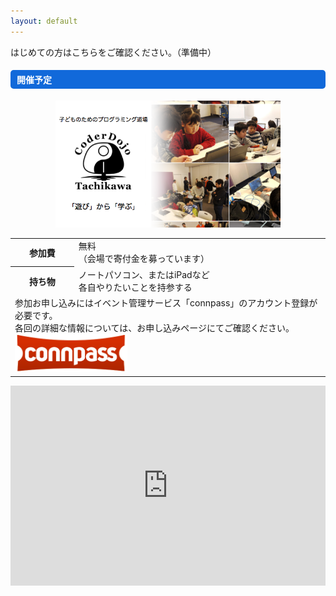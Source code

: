 ```yaml
---
layout: default
---
```


<div class="row">
    <div class="col-md-12">
    </div>
</div>
<div class="row">
    <div class="col-md-12">
    はじめての方はこちらをご確認ください。（準備中）
    </div>
</div>
<div class="row">
    <div class="col-md-12">
    <h4 style="background-color:#1169da; border-radius: 5px; color:#FFFFFF; padding:5px 0px 5px 10px;">
        開催予定
    </h4>
    </div>
    <div class="col-md-6" style="margin-bottom: 10px;">
        <div class="card">
          <div class="card-body" align="center">
            <a href="https://coderdojo-tachikawa.connpass.com/"><img src="/assets/images/event_theme.png" style="max-width: 360px;"></a>
            <table class="table">
              <tbody>
                <tr style="width: 150px;">
                    <th scope="row">参加費</th>
                    <td>無料<br/>（会場で寄付金を募っています）</td>
                </tr>
                <tr>
                    <th scope="row">持ち物</th>
                    <td>ノートパソコン、またはiPadなど<br/>各自やりたいことを持参する</td>
                </tr>
                <tr>
                  <td colspan="2">
                    参加お申し込みにはイベント管理サービス「connpass」のアカウント登録が必要です。<br/>
                    各回の詳細な情報については、お申し込みページにてご確認ください。<br/>
                    <a href="https://connpass.com/"><img src="/assets/images/connpass_logo_1.png" style="max-width: 180px;"></a>
                  </td>
                </tr>
              </tbody>
            </table>
          </div>
        </div>
    </div>
    <div class="col-md-6" style="margin-bottom: 10px;" id="to-table">
        <div class="card" id="first-card" style="display:none;">
            <div class="card-body">
            <h5 class="card-title" style="text-align:center; background-color:#FFAAAA; border-radius: 5px; padding:10px 0px 0px 10px;"><label id="to_eventTitle"></label></h5>
            <!-- イベント開催日 -->
            <table class="table">
                <tbody>
                <tr>
                    <th scope="row">日程</th>
                    <td><label id="to_eventYear"></label><label id="to_eventDate"></label></td>
                </tr>
                <tr>
                    <th scope="row">時間</th>
                    <td><label id="to_eventStime"></label>〜<label id="to_eventEtime"></label></td>
                </tr>
                <tr>
                    <th scope="row">会場</th>
                    <td><label id="to_eventPlace"></label></td>
                </tr>
                <tr>
                    <th scope="row">申込状況</th>
                    <td>
                    <label id="to_eventAccepted"></label>／<span id="to_eventLimit"></span>人
                    <br/>
                    キャンセル待ち：<label id="to_eventWaiting"></label>人
                    </td>
                </tr>
                <tr>
                    <td colspan="2" style="text-align:center;">
                    <!-- 申し込みボタン -->
                    <button type="button" class="btn btn-primary"  id="to_eventLink"><label id="to_enterBtn"></label></button>
                    </td>
                </tr>
                </tbody>
            </table>
            </div>
        </div>
    </div>
    <div class="col-md-6" id="nx-table">
        <div class="card" id="second-card" style="display:none;">
            <div class="card-body">
                <h5 class="card-title" style="text-align:center; background-color:#FFFF77; border-radius: 5px; padding:10px 0px 0px 10px;"><label id="nx_eventTitle"></label></h5>
                <!-- イベント開催日 -->
                <table class="table">
                    <tbody>
                    <tr>
                        <th scope="row">日程</th>
                        <td><label id="nx_eventYear"></label><label id="nx_eventDate"></label></td>
                    </tr>
                    <tr>
                        <th scope="row">時間</th>
                        <td><label id="nx_eventStime"></label>〜<label id="nx_eventEtime"></label></td>
                    </tr>
                    <tr>
                        <th scope="row">会場</th>
                        <td><label id="nx_eventPlace"></label></td>
                    </tr>
                    <tr>
                        <th scope="row">申込状況</th>
                        <td>
                        <label id="nx_eventAccepted"></label>／<span id="nx_eventLimit"></span>人
                        <br/>
                        キャンセル待ち：<label id="nx_eventWaiting"></label>人
                        </td>
                    </tr>
                    <tr>
                        <td colspan="2" style="text-align:center;">
                        <!-- 申し込みボタン -->
                        <button type="button" class="btn btn-primary"  id="nx_eventLink"><label id="nx_enterBtn"></label></button>
                        </td>
                    </tr>
                    </tbody>
                </table>
            </div>
        </div>
    </div>
    <div class="col-md-6">
        <iframe src="https://calendar.google.com/calendar/embed?title=CoderDojo%20%E7%AB%8B%E5%B7%9D%20%E3%82%B9%E3%82%B1%E3%82%B8%E3%83%A5%E3%83%BC%E3%83%AB&amp;mode=AGENDA&amp;height=600&amp;wkst=1&amp;hl=ja&amp;bgcolor=%23ffffff&amp;src=coderdojo.tachikawa%40gmail.com&amp;color=%2328754E&amp;ctz=Asia%2FTokyo" style="border-width:0;" width="100%" height="320" frameborder="0" scrolling="no"></iframe>
    </div>
</div>
